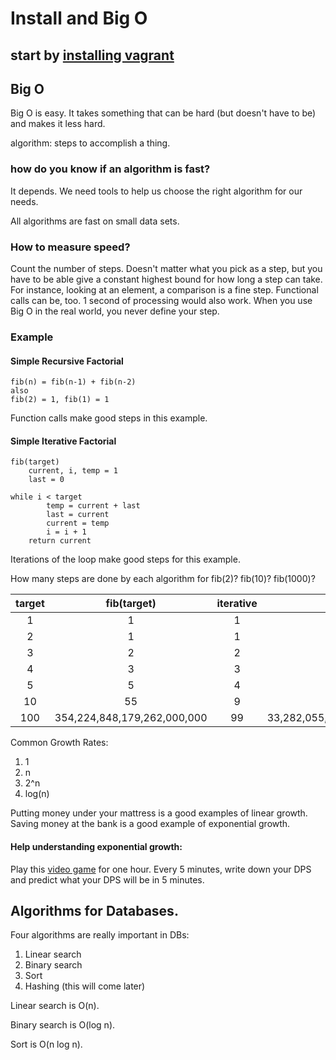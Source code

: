 # Install and Big O

## start by [installing vagrant](../install.md)

## Big O

Big O is easy.  It takes something that can be hard (but doesn't have to be) and makes it less hard.

algorithm: steps to accomplish a thing.

### how do you know if an algorithm is fast?
It depends.  We need tools to help us choose the right algorithm for our needs.

All algorithms are fast on small data sets.

### How to measure speed?
Count the number of steps.  Doesn't matter what you pick as a step, but you have to be able give a constant highest bound for how long a step can take.  For instance, looking at an element, a comparison is a fine step.  Functional calls can be, too.  1 second of processing would also work.  When you use Big O in the real world, you never define your step.

### Example  

#### Simple Recursive Factorial
```
fib(n) = fib(n-1) + fib(n-2)
also
fib(2) = 1, fib(1) = 1
```
Function calls make good steps in this example.

#### Simple Iterative Factorial
```
fib(target)
	current, i, temp = 1
	last = 0

while i < target
		temp = current + last
		last = current
		current = temp
		i = i + 1
	return current
```
Iterations of the loop make good steps for this example.

How many steps are done by each algorithm for fib(2)?  fib(10)?  fib(1000)?

|target|fib(target)|iterative|recursive|
|:---:|:---:|:---:|:---:|
|1|1|1|1|
|2|1|1|1|
|3|2|2|3|
|4|3|3|5|
|5|5|4|9|
|10|55|9|109|
|100|354,224,848,179,262,000,000|99|33,282,055,501,241,100,000,000|


Common Growth Rates:

1. 1
1. n
1. 2^n
1. log(n)


Putting money under your mattress is a good examples of linear growth.
Saving money at the bank is a good example of exponential growth.

#### Help understanding exponential growth:
Play this [video game](http://www.kongregate.com/games/Playsaurus/clicker-heroes) for one hour.  Every 5 minutes, write down your DPS and predict what your DPS will be in 5 minutes.


## Algorithms for Databases.
Four algorithms are really important in DBs:

1. Linear search
1. Binary search
1. Sort
1. Hashing (this will come later)

Linear search is O(n).

Binary search is O(log n).

Sort is O(n log n).
